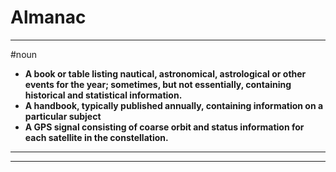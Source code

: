 # Almanac
---
#noun
- **A book or table listing nautical, astronomical, astrological or other events for the year; sometimes, but not essentially, containing historical and statistical information.**
- **A handbook, typically published annually, containing information on a particular subject**
- **A GPS signal consisting of coarse orbit and status information for each satellite in the constellation.**
---
---

